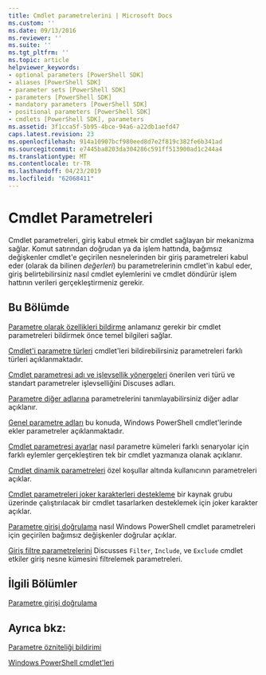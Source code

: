 ```yaml
---
title: Cmdlet parametrelerini | Microsoft Docs
ms.custom: ''
ms.date: 09/13/2016
ms.reviewer: ''
ms.suite: ''
ms.tgt_pltfrm: ''
ms.topic: article
helpviewer_keywords:
- optional parameters [PowerShell SDK]
- aliases [PowerShell SDK]
- parameter sets [PowerShell SDK]
- parameters [PowerShell SDK]
- mandatory parameters [PowerShell SDK]
- positional parameters [PowerShell SDK]
- cmdlets [PowerShell SDK], parameters
ms.assetid: 3f1cca5f-5b95-4bce-94a6-a22db1aefd47
caps.latest.revision: 23
ms.openlocfilehash: 914a10907bcf980eed8d7e2f819c382fe6b341ad
ms.sourcegitcommit: e7445ba8203da304286c591ff513900ad1c244a4
ms.translationtype: MT
ms.contentlocale: tr-TR
ms.lasthandoff: 04/23/2019
ms.locfileid: "62068411"
---
```

# <a name="cmdlet-parameters"></a>Cmdlet Parametreleri

Cmdlet parametreleri, giriş kabul etmek bir cmdlet sağlayan bir mekanizma sağlar. Komut satırından doğrudan ya da işlem hattında, bağımsız değişkenler cmdlet'e geçirilen nesnelerinden bir giriş parametreleri kabul eder (olarak da bilinen *değerleri*) bu parametrelerinin cmdlet'in kabul eder, giriş belirtebilirsiniz nasıl cmdlet eylemlerini ve cmdlet döndürür işlem hattının verileri gerçekleştirmeniz gerekir.

## <a name="in-this-section"></a>Bu Bölümde

[Parametre olarak özellikleri bildirme](./declaring-properties-as-parameters.md) anlamanız gerekir bir cmdlet parametreleri bildirmek önce temel bilgileri sağlar.

[Cmdlet'i parametre türleri](./types-of-cmdlet-parameters.md) cmdlet'leri bildirebilirsiniz parametreleri farklı türleri açıklanmaktadır.

[Cmdlet parametresi adı ve işlevsellik yönergeleri](./standard-cmdlet-parameter-names-and-types.md) önerilen veri türü ve standart parametreler işlevselliğini Discuses adları.

[Parametre diğer adlarına](./parameter-aliases.md) parametrelerini tanımlayabilirsiniz diğer adlar açıklanır.

[Genel parametre adları](./common-parameter-names.md) bu konuda, Windows PowerShell cmdlet'lerinde ekler parametreler açıklanmaktadır.

[Cmdlet parametresi ayarlar](./cmdlet-parameter-sets.md) nasıl parametre kümeleri farklı senaryolar için farklı eylemler gerçekleştiren tek bir cmdlet yazmanıza olanak açıklanır.

[Cmdlet dinamik parametreleri](./cmdlet-dynamic-parameters.md) özel koşullar altında kullanıcının parametreleri açıklar.

[Cmdlet parametreleri joker karakterleri destekleme](./supporting-wildcard-characters-in-cmdlet-parameters.md) bir kaynak grubu üzerinde çalıştırılacak bir cmdlet tasarlarken desteklemek için joker karakter açıklar.

[Parametre girişi doğrulama](./validating-parameter-input.md) nasıl Windows PowerShell cmdlet parametreleri için geçirilen bağımsız değişkenler doğrular açıklar.

[Giriş filtre parametrelerini](./input-filter-parameters.md) Discusses `Filter`, `Include`, ve `Exclude` cmdlet etkiler giriş nesne kümesini filtrelemek parametreleri.

## <a name="related-sections"></a>İlgili Bölümler

[Parametre girişi doğrulama](./how-to-validate-parameter-input.md)

## <a name="see-also"></a>Ayrıca bkz:

[Parametre özniteliği bildirimi](./parameter-attribute-declaration.md)

[Windows PowerShell cmdlet'leri](./cmdlet-overview.md)
